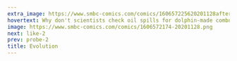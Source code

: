 ```yaml
---
extra_image: https://www.smbc-comics.com/comics/160657225620201128after.png
hovertext: Why don't scientists check oil spills for dolphin-made combustion engines?
image: https://www.smbc-comics.com/comics/1606572174-20201128.png
next: like-2
prev: probe-2
title: Evolution
---
```

